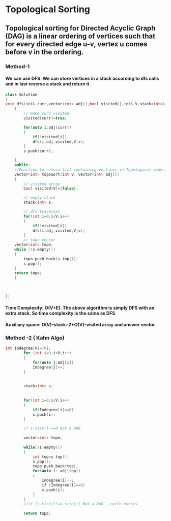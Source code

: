 # Topological Sorting
## Topological sorting for Directed Acyclic Graph (DAG) is a linear ordering of vertices such that for every directed edge u-v, vertex u comes before v in the ordering.
### Method-1
#### We can use DFS. We can store vertices in a stack according to dfs calls and in last reverse a stack and return it.
```C++
class Solution
{                                                                                                                                                                                                                                                                                                                                                                                                                                                    
void dfs(int& curr,vector<int> adj[],bool visited[],int& V,stack<int>& s)
    {   
        // make curr visited
        visited[curr]=true;

        for(auto i:adj[curr])
        {
            if(!visited[i])
            dfs(i,adj,visited,V,s);
        }
        s.push(curr);

    }                                                                                                                                                                                                                                                                                                                                                                                                                                   
	public:
	//Function to return list containing vertices in Topological order. 
	vector<int> topoSort(int V, vector<int> adj[]) 
	{   
        // visited array
        bool visited[V]={false};

        // empty stack
        stack<int> s;

        // dfs traversal
        for(int i=0;i<V;i++)
        {
            if(!visited[i])
            dfs(i,adj,visited,V,s);
        }
        // topo vector
    vector<int> topo;
    while (!s.empty())
    {
        topo.push_back(s.top());
        s.pop();
    }
    return topo;
	}


    
};
```

#### Time Complexity: O(V+E). The above algorithm is simply DFS with an extra stack. So time complexity is the same as DFS
#### Auxiliary space: O(V)-stack+2*O(V)-visited array and answer vector


### Method -2 ( Kahn Algo)


```C++
int Indegree[V]={0};
        for (int i=0;i<V;i++)
        {   
            for(auto j:adj[i])
            Indegree[j]++;
        }
     
        
        stack<int> s;
       
        
        for(int i=0;i<V;i++)
        {
            if(Indegree[i]==0)
            s.push(i);
        }

        // s.size() ==0 Not a DAG
        
        vector<int> topo;
        
        while(!s.empty())
        {
            int top=s.top();
            s.pop();
            topo.push_back(top);
            for(auto i: adj[top])
            {
                Indegree[i]--;
                if (Indegree[i]==0)
                s.push(i);
            }
        }
        //if (s.size()!=v.size()) Not a DAG - cycle exists
      
        return topo;

```

